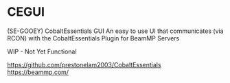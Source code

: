 # CEGUI
(SE-GOOEY)
CobaltEssentials GUI
An easy to use UI that communicates (via RCON) with the CobaltEssentials Plugin for BeamMP Servers

WIP - Not Yet Functional

https://github.com/prestonelam2003/CobaltEssentials
https://beammp.com/
